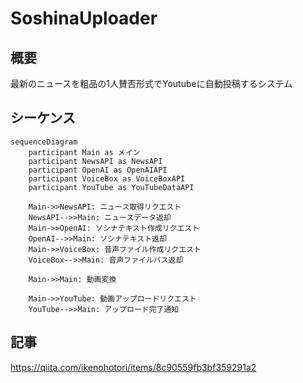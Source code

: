 # SoshinaUploader
## 概要
最新のニュースを粗品の1人賛否形式でYoutubeに自動投稿するシステム

## シーケンス
```mermaid
sequenceDiagram
    participant Main as メイン
    participant NewsAPI as NewsAPI
    participant OpenAI as OpenAIAPI
    participant VoiceBox as VoiceBoxAPI
    participant YouTube as YouTubeDataAPI

    Main->>NewsAPI: ニュース取得リクエスト
    NewsAPI-->>Main: ニュースデータ返却
    Main->>OpenAI: ソシナテキスト作成リクエスト
    OpenAI-->>Main: ソシナテキスト返却
    Main->>VoiceBox: 音声ファイル作成リクエスト
    VoiceBox-->>Main: 音声ファイルパス返却

    Main->>Main: 動画変換

    Main->>YouTube: 動画アップロードリクエスト
    YouTube-->>Main: アップロード完了通知
```

## 記事
https://qiita.com/ikenohotori/items/8c90559fb3bf359291a2
